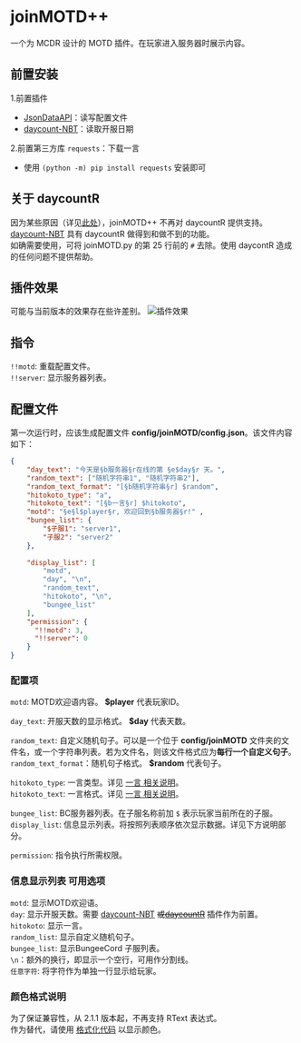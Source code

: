 # joinMOTD++  
一个为 MCDR 设计的 MOTD 插件。在玩家进入服务器时展示内容。  

## 前置安装
1.前置插件
- [JsonDataAPI](https://github.com/zhang-anzhi/MCDReforgedPlugins/tree/master/Archive/JsonDataAPI)：读写配置文件 
- [daycount-NBT](https://github.com/eagle3236/daycount-NBT)：读取开服日期  

2.前置第三方库 `requests`：下载一言
- 使用 `(python -m) pip install requests` 安装即可

## 关于 daycountR
因为某些原因（详见[此处](https://github.com/eagle3236/daycount-NBT#%E5%90%90%E6%A7%BD)），joinMOTD++ 不再对 daycountR 提供支持。  
[daycount-NBT](https://github.com/eagle3236/daycount-NBT) 具有 daycountR 做得到和做不到的功能。  
如确需要使用，可将 joinMOTD.py 的第 25 行前的 `#` 去除。使用 daycontR 造成的任何问题不提供帮助。

## 插件效果
可能与当前版本的效果存在些许差别。
![插件效果](https://ftp.bmp.ovh/imgs/2021/02/7101604f12ce5a99.png)

## 指令
`!!motd`: 重载配置文件。  
`!!server`: 显示服务器列表。

## 配置文件
第一次运行时，应该生成配置文件 **config/joinMOTD/config.json**。该文件内容如下：
```json
{
    "day_text": "今天是§b服务器§r在线的第 §e$day§r 天。",
    "random_text": ["随机字符串1", "随机字符串2"],
    "random_text_format": "[§b随机字符串§r] $random",
    "hitokoto_type": "a",
    "hitokoto_text": "[§b一言§r] $hitokoto",
    "motd": "§e§l$player§r, 欢迎回到§b服务器§r!" ,
    "bungee_list": {
        "$子服1": "server1", 
        "子服2": "server2"
    },
    
    "display_list": [
        "motd",
        "day", "\n",
        "random_text",
        "hitokoto", "\n",
        "bungee_list"
    ],
    "permission": {
      "!!motd": 3,
      "!!server": 0
    }
}
```

### 配置项
`motd`: MOTD欢迎语内容。 **$player** 代表玩家ID。  
 
`day_text`: 开服天数的显示格式。 **$day** 代表天数。  

`random_text`: 自定义随机句子。可以是一个位于 **config/joinMOTD** 文件夹的文件名，或一个字符串列表。若为文件名，则该文件格式应为**每行一个自定义句子**。  
`random_text_format`：随机句子格式。 **$random** 代表句子。

`hitokoto_type`: 一言类型。详见 [一言 相关说明](Hitokoto.md)。  
`hitokoto_text`: 一言格式。详见 [一言 相关说明](Hitokoto.md)。
  
`bungee_list`: BC服务器列表。在子服名称前加 `$` 表示玩家当前所在的子服。  
`display_list`: 信息显示列表。将按照列表顺序依次显示数据。详见下方说明部分。

`permission`: 指令执行所需权限。


### 信息显示列表 可用选项
`motd`: 显示MOTD欢迎语。  
`day`: 显示开服天数。需要 [daycount-NBT](https://github.com/eagle3236/daycount-NBT) ~~或[daycountR](https://github.com/Van-Involution/DayCountR)~~ 插件作为前置。  
`hitokoto`: 显示一言。  
`random_list`: 显示自定义随机句子。  
`bungee_list`: 显示BungeeCord 子服列表。  
`\n`：额外的换行，即显示一个空行，可用作分割线。  
`任意字符`: 将字符作为单独一行显示给玩家。


### 颜色格式说明
为了保证兼容性，从 2.1.1 版本起，不再支持 RText 表达式。  
作为替代，请使用 [格式化代码](https://minecraft.fandom.com/zh/wiki/%E6%A0%BC%E5%BC%8F%E5%8C%96%E4%BB%A3%E7%A0%81?variant=zh-sg) 以显示颜色。
